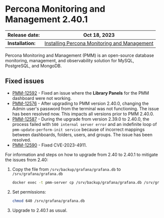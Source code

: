 # Percona Monitoring and Management 2.40.1

| **Release date:** | Oct 18, 2023                                                                                    |
| ----------------- | ----------------------------------------------------------------------------------------------- |
| **Installation:** | [Installing Percona Monitoring and Management](https://www.percona.com/software/pmm/quickstart) |

Percona Monitoring and Management (PMM) is an open-source database monitoring, management, and observability solution for MySQL, PostgreSQL, and MongoDB.

## Fixed issues

- [PMM-12592](https://jira.percona.com/browse/PMM-12592) - Fixed an issue where the **Library Panels** for the PMM dashboard were not working.
- [PMM-12576](https://jira.percona.com/browse/PMM-12576) - After upgrading to PMM version 2.40.0, changing the Admin user's password from the terminal was not functioning. The issue has been resolved now. This impacts all versions prior to PMM 2.40.0.
- [PMM-12587](https://jira.percona.com/browse/PMM-12587) - During the upgrade from version 2.39.0 to 2.40.0, the process failed with `500 internal server error` and an indefinite loop of `pmm-update-perform-init service` because of incorrect mappings between dashboards, folders, users, and groups. The issue has been resolved.
- [PMM-12590](https://jira.percona.com/browse/PMM-12590) - Fixed CVE-2023-4911.


For information and steps on how to upgrade from 2.40 to 2.40.1 to mitigate the issues from 2.40:

1. Copy the file from `/srv/backup/grafana/grafana.db` to `/srv/grafana/grafana.db`

    ```sh
    docker exec -t pmm-server cp /srv/backup/grafana/grafana.db /srv/grafana/grafana.db
    ```
2. Set permissions:

    ```sh
    chmod 640 /srv/grafana/grafana.db
    ```
2. Upgrade to 2.40.1 as usual.